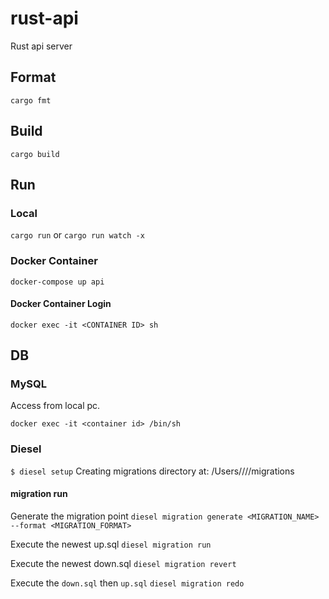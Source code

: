# rust-api
Rust api server

## Format

`cargo fmt`

## Build

`cargo build`

## Run

### Local

`cargo run`
or
`cargo run watch -x`

### Docker Container

`docker-compose up api`

#### Docker Container Login

`docker exec -it <CONTAINER ID> sh`

## DB

### MySQL

Access from local pc.

`docker exec -it <container id> /bin/sh`

### Diesel

`$ diesel setup`
Creating migrations directory at: /Users/<user-name>/<path>/<repo-name>/migrations

#### migration run

Generate the migration point
`diesel migration generate <MIGRATION_NAME> --format <MIGRATION_FORMAT>`

Execute the newest up.sql
`diesel migration run`

Execute the newest down.sql
`diesel migration revert`

Execute the `down.sql` then `up.sql`
`diesel migration redo`
